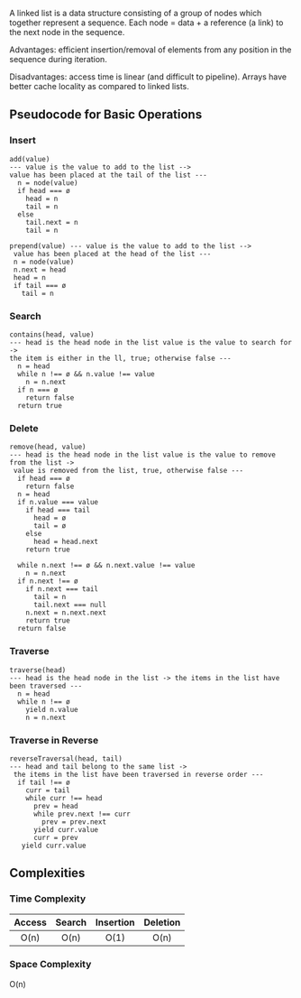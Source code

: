 A linked list is a data structure consisting of a group of nodes which together represent a sequence. Each node = data + a reference (a link) to the next node in the sequence.

Advantages: efficient insertion/removal of elements from any position in the sequence during iteration.

Disadvantages:  access time is linear (and difficult to pipeline). Arrays have better cache locality as compared to linked lists.

## Pseudocode for Basic Operations

### Insert

```text
add(value)
--- value is the value to add to the list -->
value has been placed at the tail of the list ---
  n = node(value)
  if head === ø
    head = n
    tail = n
  else
    tail.next = n
    tail = n
```

```text
prepend(value) --- value is the value to add to the list -->
 value has been placed at the head of the list ---
 n = node(value)
 n.next = head
 head = n
 if tail === ø
   tail = n
```

### Search

```text
contains(head, value)
--- head is the head node in the list value is the value to search for ->
the item is either in the ll, true; otherwise false ---
  n = head
  while n !== ø && n.value !== value
    n = n.next
  if n === ø
    return false
  return true
```

### Delete

```text
remove(head, value)
--- head is the head node in the list value is the value to remove from the list ->
 value is removed from the list, true, otherwise false ---
  if head === ø
    return false
  n = head
  if n.value === value
    if head === tail
      head = ø
      tail = ø
    else
      head = head.next
    return true

  while n.next !== ø && n.next.value !== value
    n = n.next
  if n.next !== ø
    if n.next === tail
      tail = n
      tail.next === null
    n.next = n.next.next
    return true
  return false
```

### Traverse

```text
traverse(head)
--- head is the head node in the list -> the items in the list have been traversed ---
  n = head
  while n !== ø
    yield n.value
    n = n.next
```

### Traverse in Reverse

```text
reverseTraversal(head, tail)
--- head and tail belong to the same list ->
 the items in the list have been traversed in reverse order ---
  if tail !== ø
    curr = tail
    while curr !== head
      prev = head
      while prev.next !== curr
        prev = prev.next
      yield curr.value
      curr = prev
   yield curr.value
```

## Complexities

### Time Complexity

| Access    | Search    | Insertion | Deletion  |
| :-------: | :-------: | :-------: | :-------: |
| O(n)      | O(n)      | O(1)      | O(n)      |

### Space Complexity

O(n)


